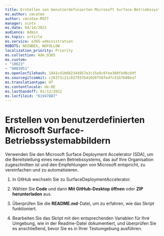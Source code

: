 ```yaml
---
title: Erstellen von benutzerdefinierten Microsoft Surface-Betriebssystemabbildern
ms.author: cmcatee
author: cmcatee-MSFT
manager: scotv
ms.date: 04/14/2021
audience: Admin
ms.topic: article
ms.service: o365-administration
ROBOTS: NOINDEX, NOFOLLOW
localization_priority: Priority
ms.collection: Adm_O365
ms.custom:
- "10023"
- "9003951"
ms.openlocfilehash: 1841c41b602344957e3c15e8c6fee360fe98cb9f
ms.sourcegitcommit: c26373c21c837937b41026f56fedfc51b7b80ea7
ms.translationtype: HT
ms.contentlocale: de-DE
ms.lasthandoff: 01/12/2022
ms.locfileid: "61947887"
---
```

# <a name="create-custom-microsoft-surface-operating-system-images"></a>Erstellen von benutzerdefinierten Microsoft Surface-Betriebssystemabbildern

Verwenden Sie den Microsoft Surface Deployment Accelerator (SDA), um die Bereitstellung eines neuen Betriebssystems, das auf Ihre Organisation zugeschnitten ist und den Empfehlungen von Microsoft entspricht, zu vereinfachen und zu automatisieren.

1. In GitHub wechseln Sie zu SurfaceDeploymentAccelerator.

1. Wählen Sie **Code** und dann **Mit GitHub-Desktop öffnen** oder **ZIP herunterladen** aus.

1. Überprüfen Sie die **README.md**-Datei, um zu erfahren, wie das Skript funktioniert.

1. Bearbeiten Sie das Skript mit den entsprechenden Variablen für Ihre Umgebung, wie in der Readme-Datei dokumentiert, und überprüfen Sie es anschließend, bevor Sie es in Ihrer Testumgebung ausführen.

